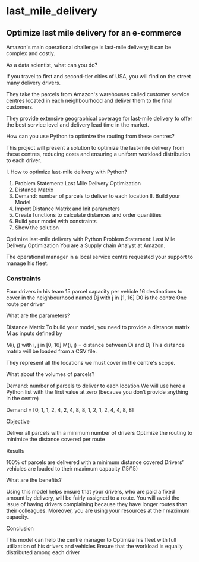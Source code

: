 # last_mile_delivery
## Optimize last mile delivery for an e-commerce

Amazon's main operational challenge is last-mile delivery; it can be complex and costly.

As a data scientist, what can you do?

If you travel to first and second-tier cities of USA, you will find on the street many delivery drivers.

They take the parcels from Amazon's warehouses called customer service centres  located in each neighbourhood and deliver them to the final customers.

They provide extensive geographical coverage for last-mile delivery to offer the best service level and delivery lead time in the market.

How can you use Python to optimize the routing from these centres?

This project will present a solution to optimize the last-mile delivery from these centres, reducing costs and ensuring a uniform workload distribution to each driver.

I. How to optimize last-mile delivery with Python?
  1. Problem Statement: Last Mile Delivery Optimization
  2. Distance Matrix
  3. Demand: number of parcels to deliver to each location
II. Build your Model
  1. Import Distance Matrix and Init parameters
  2. Create functions to calculate distances and order quantities
  3. Build your model with constraints
  4. Show the solution

Optimize last-mile delivery with Python
Problem Statement: Last Mile Delivery Optimization
You are a Supply chain Analyst at Amazon.

The operational manager in a local service centre requested your support to manage his fleet.

### Constraints

Four drivers in his team
15 parcel capacity per vehicle
16 destinations to cover in the neighbourhood named Dj with j in [1, 16]
D0 is the centre
One route per driver

What are the parameters?

Distance Matrix
To build your model, you need to provide a distance matrix M as inputs defined by

M(i, j) with i, j in [0, 16]
M(i, j) = distance between Di and Dj
This distance matrix will be loaded from a CSV file.

They represent all the locations we must cover in the centre's scope.

What about the volumes of parcels?

Demand: number of parcels to deliver to each location
We will use here a Python list with the first value at zero (because you don’t provide anything in the centre)

Demand = [0, 1, 1, 2, 4, 2, 4, 8, 8, 1, 2, 1, 2, 4, 4, 8, 8]



Objective

Deliver all parcels with a minimum number of drivers
Optimize the routing to minimize the distance covered per route


Results



100% of parcels are delivered with a minimum distance covered
Drivers’ vehicles are loaded to their maximum capacity (15/15)


What are the benefits?

Using this model helps ensure that your drivers, who are paid a fixed amount by delivery, will be fairly assigned to a route.
You will avoid the issue of having drivers complaining because they have longer routes than their colleagues.
Moreover, you are using your resources at their maximum capacity.


Conclusion

This model can help the centre manager to
Optimize his fleet with full utilization of his drivers and vehicles
Ensure that the workload is equally distributed among each driver
